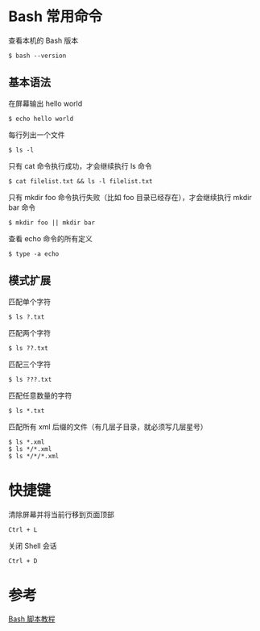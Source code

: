 # Bash 常用命令

查看本机的 Bash 版本
```shell
$ bash --version
```

## 基本语法
在屏幕输出 hello world
```shell
$ echo hello world
```

每行列出一个文件
```shell
$ ls -l
```

只有 cat 命令执行成功，才会继续执行 ls 命令
```shell
$ cat filelist.txt && ls -l filelist.txt
```

只有 mkdir foo 命令执行失败（比如 foo 目录已经存在），才会继续执行 mkdir bar 命令
```shell
$ mkdir foo || mkdir bar
```

查看 echo 命令的所有定义
```shell
$ type -a echo
```

## 模式扩展
匹配单个字符
```shell
$ ls ?.txt
```

匹配两个字符
```shell
$ ls ??.txt
```

匹配三个字符
```shell
$ ls ???.txt
```

匹配任意数量的字符
```shell
$ ls *.txt
```

匹配所有 xml 后缀的文件（有几层子目录，就必须写几层星号）
```shell
$ ls *.xml
$ ls */*.xml
$ ls */*/*.xml
```

# 快捷键
清除屏幕并将当前行移到页面顶部
```
Ctrl + L
```

关闭 Shell 会话
```
Ctrl + D
```

# 参考
[Bash 脚本教程](https://wangdoc.com/bash/index.html)  
